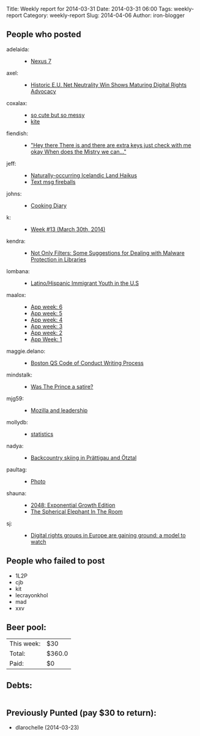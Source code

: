 Title: Weekly report for 2014-03-31
Date: 2014-03-31 06:00
Tags: weekly-report
Category: weekly-report
Slug: 2014-04-06
Author: iron-blogger


<h2>People who posted</h2>
<dl>
<dt><span class="user">adelaida:</span></dt>
<dd>
  <ul>
   <li><a href="https://saddlebaggins.wordpress.com/2014/04/07/nexus-7/">Nexus 7</a></li>
  </ul>
</dd>
<dt><span class="user">axel:</span></dt>
<dd>
  <ul>
   <li><a href="https://www.axelarnbak.nl/2014/04/03/historic-net-neutrality-win-shows-maturing-e-u-digital-rights-advocacy/">Historic E.U. Net Neutrality Win Shows Maturing Digital Rights Advocacy</a></li>
  </ul>
</dd>
<dt><span class="user">coxalax:</span></dt>
<dd>
  <ul>
   <li><a href="http://moveward.com/so-cute-but-so-messy/">so cute but so messy</a></li>
   <li><a href="http://moveward.com/kite/">kite</a></li>
  </ul>
</dd>
<dt><span class="user">fiendish:</span></dt>
<dd>
  <ul>
   <li><a href="http://textsfromharriotte.tumblr.com/post/81953888597">"Hey there There is and there are extra keys just check with me okay When does the Mistry we can..."</a></li>
  </ul>
</dd>
<dt><span class="user">jeff:</span></dt>
<dd>
  <ul>
   <li><a href="http://unterbahn.com/2014/04/naturally-occurring-icelandic-land-haikus/">Naturally-occurring Icelandic Land Haikus</a></li>
   <li><a href="http://unterbahn.com/2014/03/text-msg-fireballs/">Text msg fireballs</a></li>
  </ul>
</dd>
<dt><span class="user">johns:</span></dt>
<dd>
  <ul>
   <li><a href="http://feedproxy.google.com/~r/wjsullivan/~3/n2IrwFPDDY0/297029.html">Cooking Diary</a></li>
  </ul>
</dd>
<dt><span class="user">k:</span></dt>
<dd>
  <ul>
   <li><a href="http://www.googlish.com/?p=46">Week #13 (March 30th, 2014)</a></li>
  </ul>
</dd>
<dt><span class="user">kendra:</span></dt>
<dd>
  <ul>
   <li><a href="http://www.kendraalbert.com/post/81708758692">Not Only Filters: Some Suggestions for Dealing with Malware Protection in Libraries</a></li>
  </ul>
</dd>
<dt><span class="user">lombana:</span></dt>
<dd>
  <ul>
   <li><a href="http://andreslombana.net/blog/2014/04/06/latinohispanic-immigrant-youth-in-the-u-s/">Latino/Hispanic Immigrant Youth in the U.S</a></li>
  </ul>
</dd>
<dt><span class="user">maalox:</span></dt>
<dd>
  <ul>
   <li><a href="http://alexose.blogspot.com/2014/04/app-week-6.html">App week: 6</a></li>
   <li><a href="http://alexose.blogspot.com/2014/04/app-week-5.html">App week: 5</a></li>
   <li><a href="http://alexose.blogspot.com/2014/04/app-week-4.html">App week: 4</a></li>
   <li><a href="http://alexose.blogspot.com/2014/04/app-week-3.html">App week: 3</a></li>
   <li><a href="http://alexose.blogspot.com/2014/04/app-week-2.html">App week: 2</a></li>
   <li><a href="http://alexose.blogspot.com/2014/03/app-week-1.html">App Week: 1</a></li>
  </ul>
</dd>
<dt><span class="user">maggie.delano:</span></dt>
<dd>
  <ul>
   <li><a href="http://maggiedelano.tumblr.com/post/81913856070">Boston QS Code of Conduct Writing Process</a></li>
  </ul>
</dd>
<dt><span class="user">mindstalk:</span></dt>
<dd>
  <ul>
   <li><a href="http://mindstalk.livejournal.com/395261.html">Was The Prince a satire?</a></li>
  </ul>
</dd>
<dt><span class="user">mjg59:</span></dt>
<dd>
  <ul>
   <li><a href="http://mjg59.dreamwidth.org/30577.html">Mozilla and leadership</a></li>
  </ul>
</dd>
<dt><span class="user">mollydb:</span></dt>
<dd>
  <ul>
   <li><a href="http://mmillions.wordpress.com/2014/04/06/statistics/">statistics</a></li>
  </ul>
</dd>
<dt><span class="user">nadya:</span></dt>
<dd>
  <ul>
   <li><a href="http://infosyncratic.nl/weblog/2014/04/01/backcountry-skiing-in-prattigau-and-otztal/">Backcountry skiing in Prättigau and Ötztal</a></li>
  </ul>
</dd>
<dt><span class="user">paultag:</span></dt>
<dd>
  <ul>
   <li><a href="http://blog.pault.ag/post/81952363983">Photo</a></li>
  </ul>
</dd>
<dt><span class="user">shauna:</span></dt>
<dd>
  <ul>
   <li><a href="http://www.shaunagm.net/blog/2014/04/2048-exponential-growth-edition/?utm_source=rss&utm_medium=rss&utm_campaign=2048-exponential-growth-edition">2048: Exponential Growth Edition</a></li>
   <li><a href="http://www.shaunagm.net/blog/2014/04/the-spherical-elephant-in-the-room/?utm_source=rss&utm_medium=rss&utm_campaign=the-spherical-elephant-in-the-room">The Spherical Elephant In The Room</a></li>
  </ul>
</dd>
<dt><span class="user">sj:</span></dt>
<dd>
  <ul>
   <li><a href="http://blogs.law.harvard.edu/sj/2014/04/04/digital-rights-groups-in-europe-are-gaining-ground-a-model-to-watch/">Digital rights groups in Europe are gaining ground: a model to watch</a></li>
  </ul>
</dd>
</dl>

<h2>People who failed to post</h2>
<ul>
<li class="user">1L2P</li>
<li class="user">cjb</li>
<li class="user">kit</li>
<li class="user">lecrayonkhol</li>
<li class="user">mad</li>
<li class="user">xxv</li>
</ul>



<h2>Beer pool:</h2>
<table>
  <tr> <td> This week: </td> <td> $30 </td> </tr>
  <tr> <td> Total: </td> <td> $360.0 </td> </tr>
  <tr> <td> Paid: </td> <td> $0 </td> </tr>
</table>

<h2>Debts:</h2>

<table class="debts">
</table>

<h2>Previously Punted (pay $30 to return):</h2>
<ul>
<li>dlarochelle (2014-03-23)</li>
</ul>
